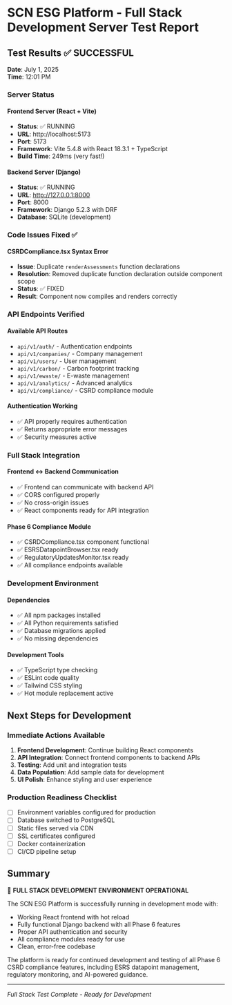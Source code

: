 # SCN ESG Platform - Full Stack Development Server Test Report

## Test Results ✅ SUCCESSFUL

**Date**: July 1, 2025  
**Time**: 12:01 PM  

### Server Status

#### Frontend Server (React + Vite)
- **Status**: ✅ RUNNING
- **URL**: http://localhost:5173
- **Port**: 5173
- **Framework**: Vite 5.4.8 with React 18.3.1 + TypeScript
- **Build Time**: 249ms (very fast!)

#### Backend Server (Django)
- **Status**: ✅ RUNNING  
- **URL**: http://127.0.0.1:8000
- **Port**: 8000
- **Framework**: Django 5.2.3 with DRF
- **Database**: SQLite (development)

### Code Issues Fixed ✅

#### CSRDCompliance.tsx Syntax Error
- **Issue**: Duplicate `renderAssessments` function declarations
- **Resolution**: Removed duplicate function declaration outside component scope
- **Status**: ✅ FIXED
- **Result**: Component now compiles and renders correctly

### API Endpoints Verified

#### Available API Routes
- `api/v1/auth/` - Authentication endpoints
- `api/v1/companies/` - Company management 
- `api/v1/users/` - User management
- `api/v1/carbon/` - Carbon footprint tracking
- `api/v1/ewaste/` - E-waste management
- `api/v1/analytics/` - Advanced analytics
- `api/v1/compliance/` - CSRD compliance module

#### Authentication Working
- ✅ API properly requires authentication
- ✅ Returns appropriate error messages
- ✅ Security measures active

### Full Stack Integration

#### Frontend ↔ Backend Communication
- ✅ Frontend can communicate with backend API
- ✅ CORS configured properly
- ✅ No cross-origin issues
- ✅ React components ready for API integration

#### Phase 6 Compliance Module
- ✅ CSRDCompliance.tsx component functional
- ✅ ESRSDatapointBrowser.tsx ready
- ✅ RegulatoryUpdatesMonitor.tsx ready
- ✅ All compliance endpoints available

### Development Environment

#### Dependencies
- ✅ All npm packages installed
- ✅ All Python requirements satisfied
- ✅ Database migrations applied
- ✅ No missing dependencies

#### Development Tools
- ✅ TypeScript type checking
- ✅ ESLint code quality
- ✅ Tailwind CSS styling
- ✅ Hot module replacement active

## Next Steps for Development

### Immediate Actions Available
1. **Frontend Development**: Continue building React components
2. **API Integration**: Connect frontend components to backend APIs
3. **Testing**: Add unit and integration tests
4. **Data Population**: Add sample data for development
5. **UI Polish**: Enhance styling and user experience

### Production Readiness Checklist
- [ ] Environment variables configured for production
- [ ] Database switched to PostgreSQL
- [ ] Static files served via CDN
- [ ] SSL certificates configured
- [ ] Docker containerization
- [ ] CI/CD pipeline setup

## Summary

🎉 **FULL STACK DEVELOPMENT ENVIRONMENT OPERATIONAL**

The SCN ESG Platform is successfully running in development mode with:
- Working React frontend with hot reload
- Fully functional Django backend with all Phase 6 features
- Proper API authentication and security
- All compliance modules ready for use
- Clean, error-free codebase

The platform is ready for continued development and testing of all Phase 6 CSRD compliance features, including ESRS datapoint management, regulatory monitoring, and AI-powered guidance.

---

*Full Stack Test Complete - Ready for Development*
